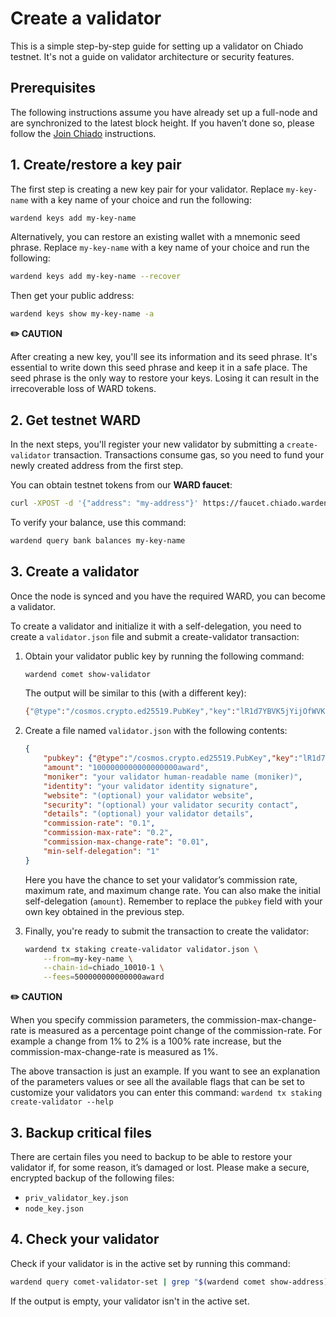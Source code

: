 ﻿---
sidebar_position: 5
---

# Create a validator

This is a simple step-by-step guide for setting up a validator on Chiado testnet. It's not a guide on validator architecture or security features.

## Prerequisites

The following instructions assume you have already set up a full-node and are synchronized to the latest block height. If you haven’t done so, please follow the [Join Chiado](chiado-testnet/join-chiado) instructions.

## 1. Create/restore a key pair

The first step is creating a new key pair for your validator. Replace `my-key-name` with a key name of your choice and run the following: 

```bash
wardend keys add my-key-name
```

Alternatively, you can restore an existing wallet with a mnemonic seed phrase. Replace `my-key-name` with a key name of your choice and run the following: 

```bash
wardend keys add my-key-name --recover
```

Then get your public address:

```bash
wardend keys show my-key-name -a
```

**✏️ CAUTION**

After creating a new key, you'll see its information and its seed phrase. It's essential to write down this seed phrase and keep it in a safe place. The seed phrase is the only way to restore your keys. Losing it can result in the irrecoverable loss of WARD tokens.

## 2. Get testnet WARD

In the next steps, you'll register your new validator by submitting a `create-validator` transaction. Transactions consume gas, so you need to fund your newly created address from the first step.

You can obtain testnet tokens from our **WARD faucet**:

```bash
curl -XPOST -d '{"address": "my-address"}' https://faucet.chiado.wardenprotocol.org
```

To verify your balance, use this command:

```bash
wardend query bank balances my-key-name
```

## 3. Create a validator

Once the node is synced and you have the required WARD, you can become a validator.

To create a validator and initialize it with a self-delegation, you need to create a `validator.json` file and submit a create-validator transaction:

1. Obtain your validator public key by running the following command:

   ```bash
   wardend comet show-validator
   ```

   The output will be similar to this (with a different key):
   
   ```bash
   {"@type":"/cosmos.crypto.ed25519.PubKey","key":"lR1d7YBVK5jYijOfWVKRFoWCsS4dg3kagT7LB9GnG8I="}
   ```
   
2. Create a file named `validator.json` with the following contents:

   ```json
   {    
       "pubkey": {"@type":"/cosmos.crypto.ed25519.PubKey","key":"lR1d7YBVK5jYijOfWVKRFoWCsS4dg3kagT7LB9GnG8I="},
       "amount": "1000000000000000000award",
       "moniker": "your validator human-readable name (moniker)",
       "identity": "your validator identity signature",
       "website": "(optional) your validator website",
       "security": "(optional) your validator security contact",
       "details": "(optional) your validator details",
       "commission-rate": "0.1",
       "commission-max-rate": "0.2",
       "commission-max-change-rate": "0.01",
       "min-self-delegation": "1"
   }
   ```

   Here you have the chance to set your validator’s commission rate, maximum rate, and maximum change rate. You can also make the initial self-delegation (`amount`). Remember to replace the `pubkey` field with your own key obtained in the previous step.

3. Finally, you're ready to submit the transaction to create the validator:
    
   ```bash
   wardend tx staking create-validator validator.json \
       --from=my-key-name \
       --chain-id=chiado_10010-1 \
       --fees=500000000000000award
   ```
    
**✏️ CAUTION**

When you specify commission parameters, the commission-max-change-rate is measured as a percentage point change of the commission-rate. For example a change from 1% to 2% is a 100% rate increase, but the commission-max-change-rate is measured as 1%.

The above transaction is just an example. If you want to see an explanation of the parameters values or see all the available flags that can be set to customize your validators you can enter this command: `wardend tx staking create-validator --help`


## 3. Backup critical files

There are certain files you need to backup to be able to restore your validator if, for some reason, it’s damaged or lost. Please make a secure, encrypted backup of the following files:

- `priv_validator_key.json`
- `node_key.json`


## 4. Check your validator

Check if your validator is in the active set by running this command:

```bash
wardend query comet-validator-set | grep "$(wardend comet show-address)"
```

If the output is empty, your validator isn't in the active set.